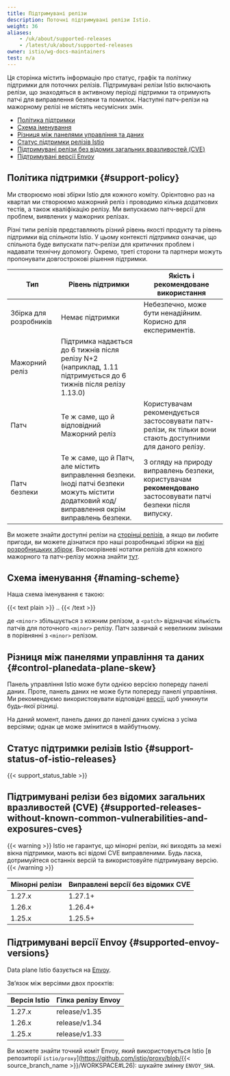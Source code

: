 ```yaml
---
title: Підтримувані релізи
description: Поточні підтримувані релізи Istio.
weight: 36
aliases:
    - /uk/about/supported-releases
    - /latest/uk/about/supported-releases
owner: istio/wg-docs-maintainers
test: n/a
---
```


Ця сторінка містить інформацію про статус, графік та політику підтримки для поточних релізів. Підтримувані релізи Istio включають релізи, що знаходяться в активному періоді підтримки та отримують патчі для виправлення безпеки та помилок. Наступні патч-релізи на мажорному релізі не містять несумісних змін.

- [Політика підтримки](#support-policy)
- [Схема іменування](#naming-scheme)
- [Різниця між панелями управління та даних](#control-planedata-plane-skew)
- [Статус підтримки релізів Istio](#support-status-of-istio-releases)
- [Підтримувані релізи без відомих загальних вразливостей (CVE)](#supported-releases-without-known-common-vulnerabilities-and-exposures-cves)
- [Підтримувані версії Envoy](#supported-envoy-versions)

## Політика підтримки {#support-policy}

Ми створюємо нові збірки Istio для кожного коміту. Орієнтовно раз на квартал ми створюємо мажорний реліз і проводимо кілька додаткових тестів, а також кваліфікацію релізу. Ми випускаємо патч-версії для проблем, виявлених у мажорних релізах.

Різні типи релізів представляють різний рівень якості продукту та рівень підтримки від спільноти Istio. У цьому контексті *підтримка* означає, що спільнота буде випускати патч-релізи для критичних проблем і надавати технічну допомогу. Окремо, треті сторони та партнери можуть пропонувати довгострокові рішення підтримки.

| Тип               | Рівень підтримки                                                                                                                         | Якість і рекомендоване використання                                                                              |
|-------------------|------------------------------------------------------------------------------------------------------------------------------------------|------------------------------------------------------------------------------------------------------------------|
| Збірка для розробників | Немає підтримки                                                                                                                            | Небезпечно, може бути ненадійним. Корисно для експериментів.                                                       |
| Мажорний реліз    | Підтримка надається до 6 тижнів після релізу N+2 (наприклад, 1.11 підтримується до 6 тижнів після релізу 1.13.0)                             |
| Патч              | Те ж саме, що й відповідний Мажорний реліз                                                                                              | Користувачам рекомендується застосовувати патч-релізи, як тільки вони стають доступними для даного релізу.            |
| Патч безпеки      | Те ж саме, що й Патч, але містить виправлення безпеки. Іноді патчі безпеки можуть містити додатковий код/виправлення окрім виправлень безпеки. | З огляду на природу виправлень безпеки, користувачам **рекомендовано** застосовувати патчі безпеки після випуску.      |

Ви можете знайти доступні релізи на [сторінці релізів](https://github.com/istio/istio/releases), а якщо ви любите пригоди, ви можете дізнатися про наші розробницькі збірки на [вікі розробницьких збірок](https://github.com/istio/istio/wiki/Dev%20Builds). Високорівневі нотатки релізів для кожного мажорного та патч-релізу можна знайти [тут](/news).

## Схема іменування {#naming-scheme}

Наша схема іменування є такою:

{{< text plain >}}
<major>.<minor>.<patch>
{{< /text >}}

де `<minor>` збільшується з кожним релізом, а `<patch>` відзначає кількість патчів для поточного `<minor>` релізу. Патч зазвичай є невеликим змінами в порівнянні з `<minor>` релізом.

## Різниця між панелями управління та даних {#control-planedata-plane-skew}

Панель управління Istio може бути однією версією попереду панелі даних. Проте, панель даних не може бути попереду панелі управління. Ми рекомендуємо використовувати відповідні [версії](#control-planedata-plane-skew), щоб уникнути будь-якої різниці.

На даний момент, панель даних до панелі даних сумісна з усіма версіями; однак це може змінитися в майбутньому.

## Статус підтримки релізів Istio {#support-status-of-istio-releases}

{{< support_status_table >}}

## Підтримувані релізи без відомих загальних вразливостей (CVE) {#supported-releases-without-known-common-vulnerabilities-and-exposures-cves}

{{< warning >}}
Istio не гарантує, що мінорні релізи, які виходять за межі вікна підтримки, мають всі відомі CVE виправленими. Будь ласка, дотримуйтеся останніх версій та використовуйте підтримувану версію.
{{< /warning >}}

| Мінорні релізи | Виправлені версії без відомих CVE |
|----------------|-----------------------------------|
| 1.27.x         | 1.27.1+                           |
| 1.26.x         | 1.26.4+                           |
| 1.25.x         | 1.25.5+                           |

## Підтримувані версії Envoy {#supported-envoy-versions}

Data plane Istio базується на [Envoy](https://github.com/envoyproxy/envoy).

Звʼязок між версіями двох проєктів:

| Версія Istio  | Гілка релізу Envoy |
|---------------|--------------------|
| 1.27.x        | release/v1.35      |
| 1.26.x        | release/v1.34      |
| 1.25.x        | release/v1.33      |

Ви можете знайти точний коміт Envoy, який використовується Istio [в репозиторії `istio/proxy`](https://github.com/istio/proxy/blob/{{< source_branch_name >}}/WORKSPACE#L26): шукайте змінну `ENVOY_SHA`.
